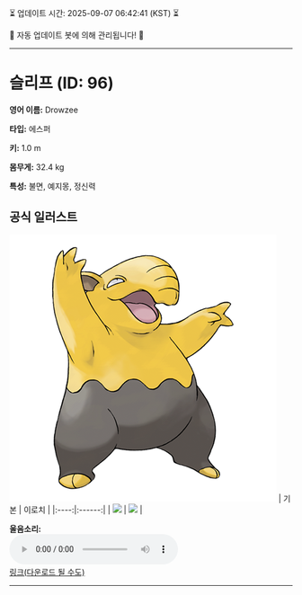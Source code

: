 
⏳ 업데이트 시간: 2025-09-07 06:42:41 (KST) ⏳

🤖 자동 업데이트 봇에 의해 관리됩니다! 🤖

---

# 슬리프 (ID: 96)
**영어 이름:** Drowzee

**타입:** 에스퍼

**키:** 1.0 m

**몸무게:** 32.4 kg

**특성:** 불면, 예지몽, 정신력

## 공식 일러스트
![](https://raw.githubusercontent.com/PokeAPI/sprites/master/sprites/pokemon/other/official-artwork/96.png)
| 기본 | 이로치 |
|:----:|:------:|
| <img src="http://play.pokemonshowdown.com/sprites/ani/drowzee.gif" width="200"> | <img src="http://play.pokemonshowdown.com/sprites/ani-shiny/drowzee.gif" width="200"> |

**울음소리:**<br><audio controls src="https://raw.githubusercontent.com/PokeAPI/cries/main/cries/pokemon/latest/96.ogg"></audio><br> [링크(다운로드 될 수도)](https://raw.githubusercontent.com/PokeAPI/cries/main/cries/pokemon/latest/96.ogg)


---
